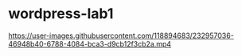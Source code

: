 # wordpress-lab1

https://user-images.githubusercontent.com/118894683/232957036-46948b40-6788-4084-bca3-d9cb12f3cb2a.mp4

